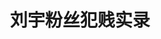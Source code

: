---
layout: articles
title:  刘宇粉丝犯贱实录
permalink: /liuyu-fans-collection
articles:
  data_source: site.liuyufans
  show_excerpt: true
  show_readmore: true
---